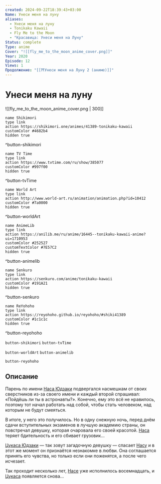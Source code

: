 ```yaml
---
created: 2024-09-22T18:39:43+03:00
Name: Унеси меня на луну
aliases:
  - Унеси меня на луну
  - Tonikaku Kawaii
  - Fly Me to the Moon
  - "Красавица: Унеси меня на Луну"
Status: complete
Type: anime
Cover: "![[fly_me_to_the_moon_anime_cover.png]]"
Year: 2020
Episode: 12
Views: 1
Продолжение: "[[⛩️Унеси меня на Луну 2 (аниме)]]"
---
```


# Унеси меня на луну

![[fly_me_to_the_moon_anime_cover.png | 300]]

```button
name Shikimori
type link
action https://shikimori.one/animes/41389-tonikaku-kawaii
customColor #4682b4
hidden true
```
^button-shikimori

```button
name TV Time
type link
action https://www.tvtime.com/ru/show/385077
customColor #997f00
hidden true
```
^button-tvTime

```button
name World Art
type link
action http://www.world-art.ru/animation/animation.php?id=10412
customColor #7a0000
hidden true
```
^button-worldArt

```button
name AnimeLib
type link
action https://anilib.me/ru/anime/16445--tonikaku-kawaii-anime?ui=1710953
customColor #252527
customTextColor #7E57C2
hidden true
```
^button-animelib

```button
name Senkuro
type link
action https://senkuro.com/anime/tonikaku-kawaii
customColor #191A21
hidden true
```
^button-senkuro

```button
name ReYohoho
type link
action https://reyohoho.github.io/reyohoho/#shiki41389
customColor #1c1c1c
hidden true
```
^button-reyohoho



`button-shikimori` `button-tvTime`

`button-worldArt` `button-animelib`

`button-reyohoho`

## Описание

Парень по имени [Наса Юдзаки](https://shikimori.one/characters/169840-nasa-yuzaki) подвергался насмешкам от своих сверстников из-за своего имени и каждый второй спрашивал: «Пойдёшь ли ты в астронавты?». Конечно, ему это всё не нравилось, поэтому тот начал работать над собой, чтобы стать человеком, над которым не будут смеяться.

В итоге, у него это получилось. Но в одну снежную ночь, перед днём сдачи вступительных экзаменов в лучшую академию страны, он повстречал девушку, которая очаровала его своей красотой. [Наса](https://shikimori.one/characters/169840-nasa-yuzaki) теряет бдительность и его сбивает грузовик...

[Цукаса Юдзаки](https://shikimori.one/characters/163271-tsukasa-yuzaki) — так зовут загадочную девушку — спасает [Насу](https://shikimori.one/characters/169840-nasa-yuzaki) и в этот же момент он признаётся незнакомке в любви. Она соглашается принять его чувства, но только если они поженятся, а после чего исчезает.

Так проходит несколько лет, [Насе](https://shikimori.one/characters/169840-nasa-yuzaki) уже исполнилось восемнадцать, и [Цукаса](https://shikimori.one/characters/163271-tsukasa-yuzaki) появляется снова...
